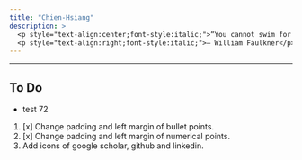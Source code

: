 ```yaml
---
title: "Chien-Hsiang"
description: > 
  <p style="text-align:center;font-style:italic;">“You cannot swim for new horizons until you have courage to lose sight of the shore.”</p>
  <p style="text-align:right;font-style:italic;">– William Faulkner</p>
---
```


---
## To Do
  * test 72

  1. [x] Change padding and left margin of bullet points. 
  2. [x] Change padding and left margin of numerical points.
  3. Add icons of google scholar, github and linkedin.


